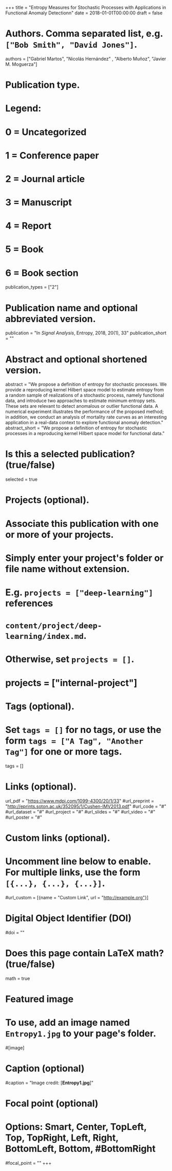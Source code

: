 +++
title = "Entropy Measures for Stochastic Processes with Applications in Functional Anomaly Detectionn"
date = 2018-01-01T00:00:00
draft = false

# Authors. Comma separated list, e.g. `["Bob Smith", "David Jones"]`.
authors = ["Gabriel Martos", "Nicolás Hernández" , "Alberto Muñoz", "Javier M. Moguerza"]

# Publication type.
# Legend:
# 0 = Uncategorized
# 1 = Conference paper
# 2 = Journal article
# 3 = Manuscript
# 4 = Report
# 5 = Book
# 6 = Book section
publication_types = ["2"]

# Publication name and optional abbreviated version.
publication = "In *Signal Analysis*, Entropy, 2018, 20(1), 33"
publication_short = ""

# Abstract and optional shortened version.
abstract = "We propose a definition of entropy for stochastic processes. We provide a reproducing kernel Hilbert space model to estimate entropy from a random sample of realizations of a stochastic process, namely functional data, and introduce two approaches to estimate minimum entropy sets. These sets are relevant to detect anomalous or outlier functional data. A numerical experiment illustrates the performance of the proposed method; in addition, we conduct an analysis of mortality rate curves as an interesting application in a real-data context to explore functional anomaly detection."
abstract_short = "We propose a definition of entropy for stochastic processes in a reproducing kernel Hilbert space model for functional data."

# Is this a selected publication? (true/false)
selected = true

# Projects (optional).
#   Associate this publication with one or more of your projects.
#   Simply enter your project's folder or file name without extension.
#   E.g. `projects = ["deep-learning"]` references 
#   `content/project/deep-learning/index.md`.
#   Otherwise, set `projects = []`.
# projects = ["internal-project"]

# Tags (optional).
#   Set `tags = []` for no tags, or use the form `tags = ["A Tag", "Another Tag"]` for one or more tags.
tags = []

# Links (optional).
url_pdf = "https://www.mdpi.com/1099-4300/20/1/33"
#url_preprint = "http://eprints.soton.ac.uk/352095/1/Cushen-IMV2013.pdf"
#url_code = "#"
#url_dataset = "#"
#url_project = "#"
#url_slides = "#"
#url_video = "#"
#url_poster = "#"

# Custom links (optional).
#   Uncomment line below to enable. For multiple links, use the form `[{...}, {...}, {...}]`.
#url_custom = [{name = "Custom Link", url = "http://example.org"}]

# Digital Object Identifier (DOI)
#doi = ""

# Does this page contain LaTeX math? (true/false)
math = true

# Featured image
# To use, add an image named `Entropy1.jpg` to your page's folder. 
#[image]
  # Caption (optional)
  #caption = "Image credit: [**Entropy1.jpg**]"

  # Focal point (optional)
  # Options: Smart, Center, TopLeft, Top, TopRight, Left, Right, BottomLeft, Bottom,  #BottomRight
  #focal_point = ""
+++

